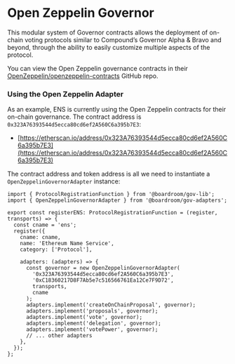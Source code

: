 # Open Zeppelin Governor

This modular system of Governor contracts allows the deployment of on-chain voting protocols similar to Compound’s Governor Alpha & Bravo and beyond, through the ability to easily customize multiple aspects of the protocol.

You can view the Open Zeppelin governance contracts in their [OpenZeppelin/openzeppelin-contracts](https://github.com/OpenZeppelin/openzeppelin-contracts/tree/master/contracts/governance) GitHub repo.

### Using the Open Zeppelin Adapter

As an example, ENS is currently using the Open Zeppelin contracts for their on-chain governance. The contract address is `0x323A76393544d5ecca80cd6ef2A560C6a395b7E3`:

* [https://etherscan.io/address/0x323A76393544d5ecca80cd6ef2A560C6a395b7E3](https://etherscan.io/address/0x323A76393544d5ecca80cd6ef2A560C6a395b7E3)

The contract address and token address is all we need to instantiate a `OpenZeppelinGovernorAdapter` instance:

```
import { ProtocolRegistrationFunction } from '@boardroom/gov-lib';
import { OpenZeppelinGovernorAdapter } from '@boardroom/gov-adapters';

export const registerENS: ProtocolRegistrationFunction = (register, transports) => {
  const cname = 'ens';
  register({
    cname: cname,
    name: 'Ethereum Name Service',
    category: ['Protocol'],

    adapters: (adapters) => {
      const governor = new OpenZeppelinGovernorAdapter(
        '0x323A76393544d5ecca80cd6ef2A560C6a395b7E3',
        '0xC18360217D8F7Ab5e7c516566761Ea12Ce7F9D72',
        transports,
        cname
      );
      adapters.implement('createOnChainProposal', governor);
      adapters.implement('proposals', governor);
      adapters.implement('vote', governor);
      adapters.implement('delegation', governor);
      adapters.implement('votePower', governor);
      // ... other adapters
    },
  });
};
```
